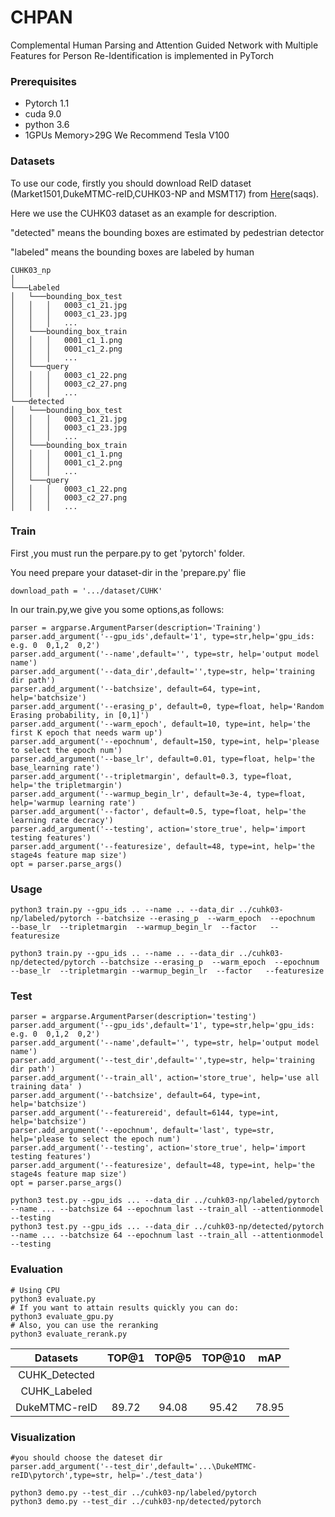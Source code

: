 # CHPAN
Complemental Human Parsing and Attention Guided Network with Multiple Features for Person Re-Identification is implemented in PyTorch

### Prerequisites
* Pytorch 1.1
* cuda 9.0
* python 3.6
* 1GPUs Memory>29G We Recommend Tesla V100


### Datasets
To use our code, firstly you should download ReID dataset (Market1501,DukeMTMC-reID,CUHK03-NP and MSMT17) from [Here](https://pan.baidu.com/s/1G_Ygn68UolKhmiu1eGliLg)(saqs).

Here we use the CUHK03 dataset as an example for description.

"detected" means the bounding boxes are estimated by pedestrian detector

"labeled" means the bounding boxes are labeled by human
```
CUHK03_np
│ 
└───Labeled
│   └───bounding_box_test
│   │   │   0003_c1_21.jpg
│   │   │   0003_c1_23.jpg
│   │   │   ...
│   └───bounding_box_train
│   │   │   0001_c1_1.png
│   │   │   0001_c1_2.png
│   │   │   ...
│   └───query
│   │   │   0003_c1_22.png
│   │   │   0003_c2_27.png
│   │   │   ...
└───detected
│   └───bounding_box_test
│   │   │   0003_c1_21.jpg
│   │   │   0003_c1_23.jpg
│   │   │   ...
│   └───bounding_box_train
│   │   │   0001_c1_1.png
│   │   │   0001_c1_2.png
│   │   │   ...
│   └───query
│   │   │   0003_c1_22.png
│   │   │   0003_c2_27.png
│   │   │   ...
```

### Train
First ,you must run the perpare.py to get 'pytorch' folder.

You need prepare your dataset-dir in the 'prepare.py' flie
```
download_path = '.../dataset/CUHK'
```
In our train.py,we give you some options,as follows:
```
parser = argparse.ArgumentParser(description='Training')
parser.add_argument('--gpu_ids',default='1', type=str,help='gpu_ids: e.g. 0  0,1,2  0,2')
parser.add_argument('--name',default='', type=str, help='output model name')
parser.add_argument('--data_dir',default='',type=str, help='training dir path')
parser.add_argument('--batchsize', default=64, type=int, help='batchsize')
parser.add_argument('--erasing_p', default=0, type=float, help='Random Erasing probability, in [0,1]')
parser.add_argument('--warm_epoch', default=10, type=int, help='the first K epoch that needs warm up')
parser.add_argument('--epochnum', default=150, type=int, help='please to select the epoch num')
parser.add_argument('--base_lr', default=0.01, type=float, help='the base_learning rate')
parser.add_argument('--tripletmargin', default=0.3, type=float, help='the tripletmargin')
parser.add_argument('--warmup_begin_lr', default=3e-4, type=float, help='warmup learning rate')
parser.add_argument('--factor', default=0.5, type=float, help='the learning rate decracy')
parser.add_argument('--testing', action='store_true', help='import testing features')
parser.add_argument('--featuresize', default=48, type=int, help='the stage4s feature map size')
opt = parser.parse_args()

```

### Usage
```
python3 train.py --gpu_ids .. --name .. --data_dir ../cuhk03-np/labeled/pytorch --batchsize --erasing_p  --warm_epoch  --epochnum  --base_lr  --tripletmargin  --warmup_begin_lr  --factor   --featuresize 

python3 train.py --gpu_ids .. --name .. --data_dir ../cuhk03-np/detected/pytorch --batchsize --erasing_p  --warm_epoch  --epochnum  --base_lr  --tripletmargin --warmup_begin_lr  --factor   --featuresize
```

### Test
```
parser = argparse.ArgumentParser(description='testing')
parser.add_argument('--gpu_ids',default='1', type=str,help='gpu_ids: e.g. 0  0,1,2  0,2')
parser.add_argument('--name',default='', type=str, help='output model name')
parser.add_argument('--test_dir',default='',type=str, help='training dir path')
parser.add_argument('--train_all', action='store_true', help='use all training data' )
parser.add_argument('--batchsize', default=64, type=int, help='batchsize')
parser.add_argument('--featurereid', default=6144, type=int, help='batchsize')
parser.add_argument('--epochnum', default='last', type=str, help='please to select the epoch num')
parser.add_argument('--testing', action='store_true', help='import testing features')
parser.add_argument('--featuresize', default=48, type=int, help='the stage4s feature map size')
opt = parser.parse_args()
```

```
python3 test.py --gpu_ids ... --data_dir ../cuhk03-np/labeled/pytorch --name ... --batchsize 64 --epochnum last --train_all --attentionmodel --testing
python3 test.py --gpu_ids ... --data_dir ../cuhk03-np/detected/pytorch  --name ... --batchsize 64 --epochnum last --train_all --attentionmodel --testing
```

### Evaluation

```
# Using CPU
python3 evaluate.py
# If you want to attain results quickly you can do:
python3 evaluate_gpu.py
# Also, you can use the reranking
python3 evaluate_rerank.py
```
| Datasets | TOP@1 | TOP@5 | TOP@10 |mAP|
| :------: | :------: | :------: | :------: | :------: |
| CUHK_Detected|   |  |  | |
| CUHK_Labeled |   |   |  | |
| DukeMTMC-reID| 89.72   | 94.08  |  95.42 | 78.95|

### Visualization
```
#you should choose the dateset dir
parser.add_argument('--test_dir',default='...\DukeMTMC-reID\pytorch',type=str, help='./test_data')
```
```
python3 demo.py --test_dir ../cuhk03-np/labeled/pytorch 
python3 demo.py --test_dir ../cuhk03-np/detected/pytorch 
```
